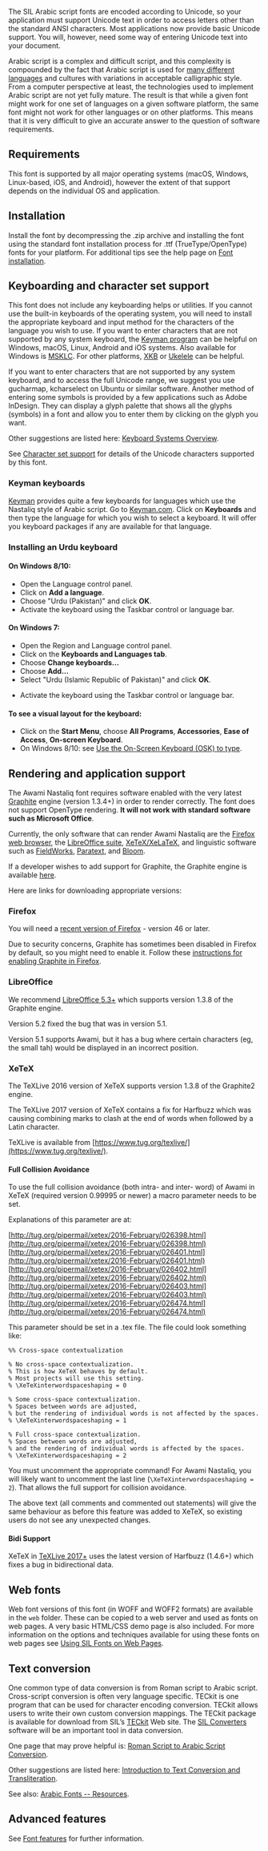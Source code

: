
The SIL Arabic script fonts are encoded according to Unicode, so your application must support Unicode text in order to access letters other than the standard ANSI characters. Most applications now provide basic Unicode support. You will, however, need some way of entering Unicode text into your document.

Arabic script is a complex and difficult script, and this complexity is compounded by the fact that Arabic script is used for [many different languages](https://scriptsource.org/scr/Arab) and cultures with variations in acceptable calligraphic style. From a computer perspective at least, the technologies used to implement Arabic script are not yet fully mature. The result is that while a given font might work for one set of languages on a given software platform, the same font might not work for other languages or on other platforms. This means that it is very difficult to give an accurate answer to the question of software requirements. 

## Requirements

This font is supported by all major operating systems (macOS, Windows, Linux-based, iOS, and Android), however the extent of that support depends on the individual OS and application.

## Installation

Install the font by decompressing the .zip archive and installing the font using the standard font installation process for .ttf (TrueType/OpenType) fonts for your platform. For additional tips see the help page on [Font installation](https://software.sil.org/fonts/installation).

## Keyboarding and character set support

This font does not include any keyboarding helps or utilities. If you cannot use the built-in keyboards of the operating system, you will need to install the appropriate keyboard and input method for the characters of the language you wish to use. If you want to enter characters that are not supported by any system keyboard, the [Keyman program](https://keyman.com/) can be helpful on Windows, macOS, Linux, Android and iOS systems. Also available for Windows is [MSKLC](https://www.microsoft.com/en-us/download/details.aspx?id=102134). For other platforms, [XKB](https://www.x.org/wiki/XKB/) or [Ukelele](https://software.sil.org/ukelele/) can be helpful.

If you want to enter characters that are not supported by any system keyboard, and to access the full Unicode range, we suggest you use gucharmap, kcharselect on Ubuntu or similar software. Another method of entering some symbols is provided by a few applications such as Adobe InDesign. They can display a glyph palette that shows all the glyphs (symbols) in a font and allow you to enter them by clicking on the glyph you want.

Other suggestions are listed here: [Keyboard Systems Overview](https://scriptsource.org/entry/ytr8g8n6sw).

See [Character set support](charset) for details of the Unicode characters supported by this font.

### Keyman keyboards

[Keyman](https://keyman.com/) provides quite a few keyboards for languages which use the Nastaliq style of Arabic script. Go to [Keyman.com](https://keyman.com/). Click on **Keyboards** and then type the language for which you wish to select a keyboard. It will offer you keyboard packages if any are available for that language.

### Installing an Urdu keyboard

#### On Windows 8/10:
- Open the Language control panel.
- Click on **Add a language**.
- Choose "Urdu (Pakistan)" and click **OK**.
- Activate the keyboard using the Taskbar control or language bar.

#### On Windows 7:
- Open the Region and Language control panel.
- Click on the **Keyboards and Languages tab**.
- Choose **Change keyboards...**
- Choose **Add...**
- Select "Urdu (Islamic Republic of Pakistan)" and click **OK**.
* Activate the keyboard using the Taskbar control or language bar.

#### To see a visual layout for the keyboard:

* Click on the **Start Menu**, choose **All Programs**, **Accessories**, **Ease of Access**, **On-screen Keyboard**.
* On Windows 8/10: see [Use the On-Screen Keyboard (OSK) to type](http://windows.microsoft.com/en-us/windows-8/type-with-the-on-screen-keyboard).


## Rendering and application support

The Awami Nastaliq font requires software enabled with the very latest [Graphite](https://graphite.sil.org/) engine (version 1.3.4+) in order to render correctly. The font does not support OpenType rendering. **It will not work with standard software such as Microsoft Office**. 

Currently, the only software that can render Awami Nastaliq are the [Firefox web browser](https://www.mozilla.org/firefox), the [LibreOffice suite](https://www.libreoffice.org/), [XeTeX/XeLaTeX](https://www.tug.org/texlive/), and linguistic software such as [FieldWorks](https://software.sil.org/fieldworks/), [Paratext](https://paratext.org/), and [Bloom](http://bloomlibrary.org/).

If a developer wishes to add support for Graphite, the Graphite engine is available [here](https://github.com/silnrsi/graphite/releases/).

Here are links for downloading appropriate versions:

### Firefox

You will need a [recent version of Firefox](https://www.mozilla.org/en-US/firefox/new/?scene=2&amp;f=85) - version 46 or later.

Due to security concerns, Graphite has sometimes been disabled in Firefox by default, so you might need to enable it. Follow these [instructions for enabling Graphite in Firefox](https://scripts.sil.org/cms/scripts/page.php?site_id=projects&amp;item_id=graphite_firefox#switchon).

### LibreOffice

We recommend [LibreOffice 5.3+](https://www.libreoffice.org/) which supports version 1.3.8 of the Graphite engine.

Version 5.2 fixed the bug that was in version 5.1.

Version 5.1 supports Awami, but it has a bug where certain characters (eg, the small tah) would be displayed in an incorrect position.


### XeTeX

The TeXLive 2016 version of XeTeX supports version 1.3.8 of the Graphite2 engine. 

The TeXLive 2017 version of XeTeX contains a fix for Harfbuzz which was causing combining marks to clash at the end of words when followed by a Latin character.

TeXLive is available from [https://www.tug.org/texlive/](https://www.tug.org/texlive/).

#### Full Collision Avoidance

To use the full collision avoidance (both intra- and inter- word) of Awami in XeTeX (required version 0.99995 or newer) a macro parameter needs to be set. 

Explanations of this parameter are at:

[http://tug.org/pipermail/xetex/2016-February/026398.html](http://tug.org/pipermail/xetex/2016-February/026398.html)
[http://tug.org/pipermail/xetex/2016-February/026401.html](http://tug.org/pipermail/xetex/2016-February/026401.html)
[http://tug.org/pipermail/xetex/2016-February/026402.html](http://tug.org/pipermail/xetex/2016-February/026402.html)
[http://tug.org/pipermail/xetex/2016-February/026403.html](http://tug.org/pipermail/xetex/2016-February/026403.html)
[http://tug.org/pipermail/xetex/2016-February/026474.html](http://tug.org/pipermail/xetex/2016-February/026474.html)

This parameter should be set in a .tex file. The file could look something like:

```
%% Cross-space contextualization

% No cross-space contextualization.
% This is how XeTeX behaves by default.
% Most projects will use this setting.
% \XeTeXinterwordspaceshaping = 0

% Some cross-space contextualization.
% Spaces between words are adjusted,
% but the rendering of individual words is not affected by the spaces.
% \XeTeXinterwordspaceshaping = 1

% Full cross-space contextualization.
% Spaces between words are adjusted,
% and the rendering of individual words is affected by the spaces.
% \XeTeXinterwordspaceshaping = 2
```

You must uncomment the appropriate command! For Awami Nastaliq, you will likely want to uncomment the last line (`\XeTeXinterwordspaceshaping = 2`). That allows the full support for collision avoidance.  

The above text (all comments and commented out statements) will give the same behaviour as before this feature was added to XeTeX, so existing users do not see any unexpected changes.

#### Bidi Support

XeTeX in [TeXLive 2017+](https://www.tug.org/texlive/) uses the latest version of Harfbuzz (1.4.6+) which fixes a bug in bidirectional data.

## Web fonts

Web font versions of this font (in WOFF and WOFF2 formats) are available in the `web` folder. These can be copied to a web server and used as fonts on web pages. A very basic HTML/CSS demo page is also included. For more information on the options and techniques available for using these fonts on web pages see [Using SIL Fonts on Web Pages](https://software.sil.org/fonts/webfonts).

## Text conversion

One common type of data conversion is from Roman script to Arabic script. Cross-script conversion is often very language specific. TECkit is one program that can be used for character encoding conversion. TECkit allows users to write their own custom conversion mappings. The TECkit package is available for download from SIL’s [TECkit](https://software.sil.org/teckit/) Web site. The [SIL Converters](https://software.sil.org/silconverters/) software will be an important tool in data conversion.

One page that may prove helpful is: [Roman Script to Arabic Script Conversion](https://software.sil.org/arabicfonts/rs-to-as-conversion/).

Other suggestions are listed here: [Introduction to Text Conversion and Transliteration](https://scriptsource.org/entry/xlzd6n5aqt).

See also: [Arabic Fonts -- Resources](https://software.sil.org/arabicfonts/resources/).

## Advanced features

See [Font features](features) for further information.
